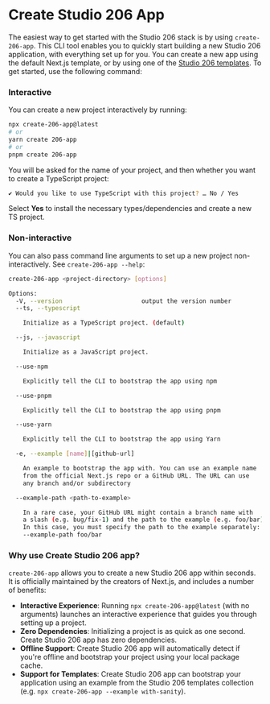 # Create Studio 206 App

The easiest way to get started with the Studio 206 stack is by using `create-206-app`. This CLI tool enables you to quickly start building a new Studio 206 application, with everything set up for you. You can create a new app using the default Next.js template, or by using one of the [Studio 206 templates](https://github.com/studio-206/create-206/tree/main/templates). To get started, use the following command:

### Interactive

You can create a new project interactively by running:

```bash
npx create-206-app@latest
# or
yarn create 206-app
# or
pnpm create 206-app
```

You will be asked for the name of your project, and then whether you want to
create a TypeScript project:

```bash
✔ Would you like to use TypeScript with this project? … No / Yes
```

Select **Yes** to install the necessary types/dependencies and create a new TS project.

### Non-interactive

You can also pass command line arguments to set up a new project
non-interactively. See `create-206-app --help`:

```bash
create-206-app <project-directory> [options]

Options:
  -V, --version                      output the version number
  --ts, --typescript

    Initialize as a TypeScript project. (default)

  --js, --javascript

    Initialize as a JavaScript project.

  --use-npm

    Explicitly tell the CLI to bootstrap the app using npm

  --use-pnpm

    Explicitly tell the CLI to bootstrap the app using pnpm

  --use-yarn

    Explicitly tell the CLI to bootstrap the app using Yarn

  -e, --example [name]|[github-url]

    An example to bootstrap the app with. You can use an example name
    from the official Next.js repo or a GitHub URL. The URL can use
    any branch and/or subdirectory

  --example-path <path-to-example>

    In a rare case, your GitHub URL might contain a branch name with
    a slash (e.g. bug/fix-1) and the path to the example (e.g. foo/bar).
    In this case, you must specify the path to the example separately:
    --example-path foo/bar
```

### Why use Create Studio 206 app?

`create-206-app` allows you to create a new Studio 206 app within seconds. It is officially maintained by the creators of Next.js, and includes a number of benefits:

- **Interactive Experience**: Running `npx create-206-app@latest` (with no arguments) launches an interactive experience that guides you through setting up a project.
- **Zero Dependencies**: Initializing a project is as quick as one second. Create Studio 206 app has zero dependencies.
- **Offline Support**: Create Studio 206 app will automatically detect if you're offline and bootstrap your project using your local package cache.
- **Support for Templates**: Create Studio 206 app can bootstrap your application using an example from the Studio 206 templates collection (e.g. `npx create-206-app --example with-sanity`).
